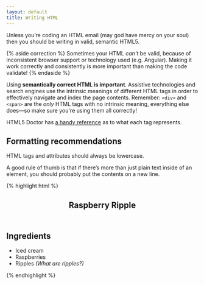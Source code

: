 ```yaml
---
layout: default
title: Writing HTML
---
```


Unless you’re coding an HTML email (may god have mercy on your soul) then you should be writing in valid, semantic HTML5. 

{% aside correction %}
Sometimes your HTML *can't* be valid, because of inconsistent browser support or technology used (e.g. Angular). Making it work correctly and consistently is more important than making the code validate! 
{% endaside %}

Using **semantically correct HTML is important**. Assistive technologies and search engines use the intrinsic meanings of different HTML tags in order to effectively navigate and index the page contents. Remember: `<div>` and `<span>` are the *only* HTML tags with no intrinsic meaning, everything else does—so make sure you're using them all correctly! 

HTML5 Doctor has [a handy reference](http://html5doctor.com/element-index/) as to what each tag represents. 

## Formatting recommendations

HTML tags and attributes should always be lowercase.

A good rule of thumb is that if there’s more than just plain text inside of an element, you should probably put the contents on a new line. 

{% highlight html %}
<article class="ice-cream">
    <header class="ice-cream__header">
        <h1 class="ice-cream__name">Raspberry Ripple</h1>
    </header>
    <div class="ice-cream__ingredients">
        <h2>Ingredients</h2>
        <ul>
            <li>Iced cream</li>
            <li>Raspberries</li>
            <li>
                Ripples
                <em>(What are ripples?)</em>
            </li>
        </ul>
    </div>
</article>
{% endhighlight %}